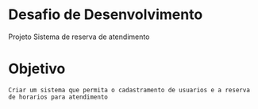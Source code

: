 # Desafio de Desenvolvimento
Projeto
  Sistema de reserva de atendimento
  
  # Objetivo
    Criar um sistema que permita o cadastramento de usuarios e a reserva de horarios para atendimento
